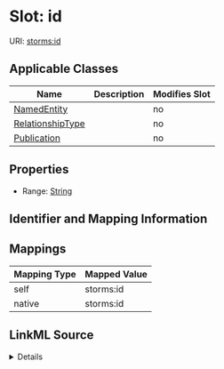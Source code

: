 

# Slot: id

URI: [storms:id](http://w3id.org/ontogpt/storms/id)



<!-- no inheritance hierarchy -->





## Applicable Classes

| Name | Description | Modifies Slot |
| --- | --- | --- |
| [NamedEntity](NamedEntity.md) |  |  no  |
| [RelationshipType](RelationshipType.md) |  |  no  |
| [Publication](Publication.md) |  |  no  |







## Properties

* Range: [String](String.md)





## Identifier and Mapping Information








## Mappings

| Mapping Type | Mapped Value |
| ---  | ---  |
| self | storms:id |
| native | storms:id |




## LinkML Source

<details>
```yaml
name: id
alias: id
domain_of:
- NamedEntity
- Publication
range: string

```
</details>